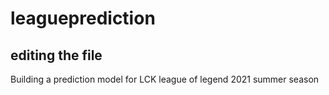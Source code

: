 # leagueprediction

## editing the file

Building a prediction model for LCK league of legend 2021 summer season

